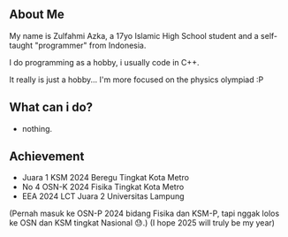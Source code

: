 ## About Me

My name is Zulfahmi Azka, a 17yo Islamic High School student and a self-taught "programmer" from Indonesia.

I do programming as a hobby, i usually code in C++.

It really is just a hobby... I'm more focused on the physics olympiad :P

## What can i do?
- nothing.

## Achievement
- Juara 1 KSM 2024 Beregu Tingkat Kota Metro
- No 4 OSN-K 2024 Fisika Tingkat Kota Metro
- EEA 2024 LCT Juara 2 Universitas Lampung

(Pernah masuk ke OSN-P 2024 bidang Fisika dan KSM-P, tapi nggak lolos ke OSN dan KSM tingkat Nasional 😓.)
(I hope 2025 will truly be my year)
